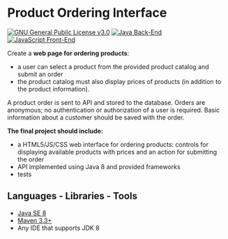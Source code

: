 # Product Ordering Interface

[![GNU General Public License v3.0](https://img.shields.io/badge/license-GPL%20v3.0-green.svg)][1]
[![Java Back-End](https://img.shields.io/badge/back--end-Java-blue.svg)][2]
[![JavaScript Front-End](https://img.shields.io/badge/front--end-JavaScript-F4D03F.svg)][3]

Create a **web page for ordering products**:
- a user can select	a product from the provided product	catalog	and	submit an order
- the product catalog must also	display	prices of products (in addition	to the product information).

A product order	is sent	to API and stored to the database. Orders are anonymous; no authentication or authorization of 
a user is required. Basic information about	a customer should be saved with	the	order.

**The final project should include:**
- a HTML5/JS/CSS web interface for ordering	products: controls for displaying available	products with prices 
and an action for submitting the order	
- API implemented using Java 8 and provided	frameworks
- tests


## Languages - Libraries - Tools

- [Java SE 8][4]
- [Maven 3.3+][5]
- Any IDE that supports JDK 8


[1]: https://github.com/SolangeUG/elisa-endtoend/blob/master/LICENSE
[2]: http://java.com/en/
[3]: https://www.javascript.com/
[4]: http://www.oracle.com/technetwork/java/javase/downloads/jdk8-downloads-2133151.html
[5]: https://maven.apache.org/download.cgi
